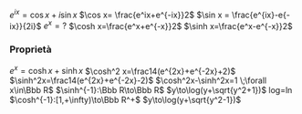 $e^{ix}=\cos x +i\sin x$
$\cos x= \frac{e^ix+e^{-ix}}2$
$\sin x = \frac{e^{ix}-e{-ix}}{2i}$
$e^x=?$
$\cosh x=\frac{e^x+e^{-x}}2$
$\sinh x=\frac{e^x-e^{-x}}2$

### Proprietà
$e^x=\cosh x + \sinh x$
$\cosh^2 x=\frac14(e^{2x}+e^{-2x}+2)$
$\sinh^2x=\frac14(e^{2x}+e^{-2x}-2)$
$\cosh^2x-\sinh^2x=1 \;\forall x\in\Bbb R$
$\sinh^{-1}:\Bbb R\to\Bbb R$
$y\to\log(y+\sqrt{y^2+1})$   log=ln
$\cosh^{-1}:[1,+\infty)\to\Bbb R^+$
$y\to\log(y+\sqrt{y^2-1})$

